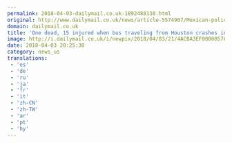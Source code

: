 ```yaml
---
permalink: 2018-04-03-dailymail.co.uk-1892488130.html
original: http://www.dailymail.co.uk/news/article-5574907/Mexican-police-bus-Houston-crashes-1-dead-15-injured.html?ITO=1490&ns_mchannel=rss&ns_campaign=1490
domain: dailymail.co.uk
title: 'One dead, 15 injured when bus traveling from Houston crashes in Mexico'
image: http://i.dailymail.co.uk/i/newpix/2018/04/03/21/4ACBA3EF00000578-0-image-a-106_1522786304027.jpg
date: 2018-04-03 20:25:30
category: news_us
translations: 
 - 'es'
 - 'de'
 - 'ru'
 - 'ja'
 - 'fr'
 - 'it'
 - 'zh-CN'
 - 'zh-TW'
 - 'ar'
 - 'pt'
 - 'hy'
---
```


